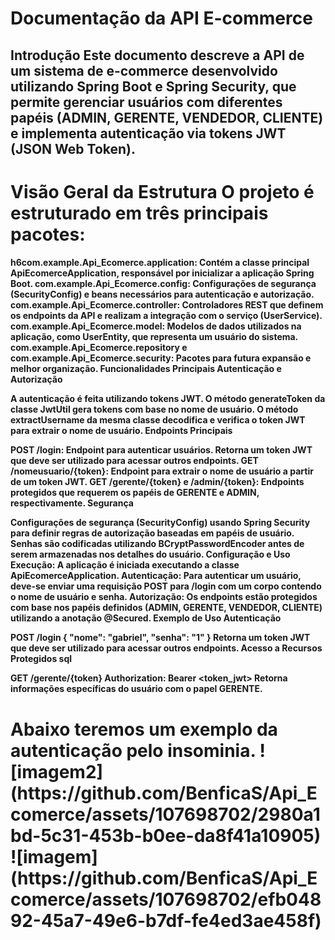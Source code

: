 <h1>Documentação da API E-commerce</H1>
<H2>Introdução
Este documento descreve a API de um sistema de e-commerce desenvolvido utilizando Spring Boot e Spring Security, que permite gerenciar usuários com diferentes papéis (ADMIN, GERENTE, VENDEDOR, CLIENTE) e implementa autenticação via tokens JWT (JSON Web Token).</H2>

<H1>Visão Geral da Estrutura
O projeto é estruturado em três principais pacotes:</H1>

<h4>h6com.example.Api_Ecomerce.application: Contém a classe principal ApiEcomerceApplication, responsável por inicializar a aplicação Spring Boot.
com.example.Api_Ecomerce.config: Configurações de segurança (SecurityConfig) e beans necessários para autenticação e autorização.
com.example.Api_Ecomerce.controller: Controladores REST que definem os endpoints da API e realizam a integração com o serviço (UserService).
com.example.Api_Ecomerce.model: Modelos de dados utilizados na aplicação, como UserEntity, que representa um usuário do sistema.
com.example.Api_Ecomerce.repository e com.example.Api_Ecomerce.security: Pacotes para futura expansão e melhor organização.
Funcionalidades Principais
Autenticação e Autorização

A autenticação é feita utilizando tokens JWT. O método generateToken da classe JwtUtil gera tokens com base no nome de usuário.
O método extractUsername da mesma classe decodifica e verifica o token JWT para extrair o nome de usuário.
Endpoints Principais

POST /login: Endpoint para autenticar usuários. Retorna um token JWT que deve ser utilizado para acessar outros endpoints.
GET /nomeusuario/{token}: Endpoint para extrair o nome de usuário a partir de um token JWT.
GET /gerente/{token} e /admin/{token}: Endpoints protegidos que requerem os papéis de GERENTE e ADMIN, respectivamente.
Segurança

Configurações de segurança (SecurityConfig) usando Spring Security para definir regras de autorização baseadas em papéis de usuário.
Senhas são codificadas utilizando BCryptPasswordEncoder antes de serem armazenadas nos detalhes do usuário.
Configuração e Uso
Execução: A aplicação é iniciada executando a classe ApiEcomerceApplication.
Autenticação: Para autenticar um usuário, deve-se enviar uma requisição POST para /login com um corpo contendo o nome de usuário e senha.
Autorização: Os endpoints estão protegidos com base nos papéis definidos (ADMIN, GERENTE, VENDEDOR, CLIENTE) utilizando a anotação @Secured.
Exemplo de Uso
Autenticação

POST /login
{
    "nome": "gabriel",
    "senha": "1"
}
Retorna um token JWT que deve ser utilizado para acessar outros endpoints.
Acesso a Recursos Protegidos
sql

GET /gerente/{token}
Authorization: Bearer <token_jwt>
Retorna informações específicas do usuário com o papel GERENTE.
</h4>
<h1> Abaixo teremos um exemplo da autenticação pelo insominia.
![imagem2](https://github.com/BenficaS/Api_Ecomerce/assets/107698702/2980a1bd-5c31-453b-b0ee-da8f41a10905)
![imagem](https://github.com/BenficaS/Api_Ecomerce/assets/107698702/efb04892-45a7-49e6-b7df-fe4ed3ae458f)


